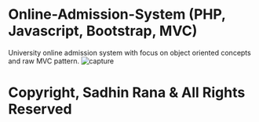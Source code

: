 # Online-Admission-System (PHP, Javascript, Bootstrap, MVC) 
University online admission system with focus on object oriented concepts and raw MVC pattern.
![capture](https://user-images.githubusercontent.com/19557992/41953734-10124068-79f9-11e8-9e15-8dc6fa6ba567.PNG)
# Copyright, Sadhin Rana & All Rights Reserved
